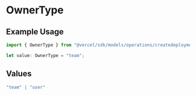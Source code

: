 # OwnerType

## Example Usage

```typescript
import { OwnerType } from "@vercel/sdk/models/operations/createdeployment.js";

let value: OwnerType = "team";
```

## Values

```typescript
"team" | "user"
```